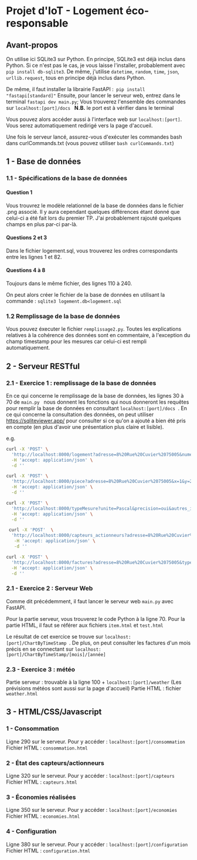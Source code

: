 # Projet d'IoT - Logement éco-responsable

## Avant-propos
On utilise ici SQLite3 sur Python. En principe, SQLite3 est déjà inclus dans Python. Si ce n'est pas le cas, je vous laisse l'installer, probablement avec ```pip install db-sqlite3```. De même, j'utilise ```datetime```, ```random```, ```time```, ```json```, ```urllib.request```, tous en principe déjà inclus dans Python.

De même, il faut installer la librairie FastAPI :``` pip install "fastapi[standard]"```
Ensuite, pour lancer le serveur web, entrez dans le terminal ```fastapi dev main.py```;
Vous trouverez l'ensemble des commandes sur 
```localhost:[port]/docs ```
**N.B.** le port est à vérifier dans le terminal

Vous pouvez alors accéder aussi à l'interface web sur ```localhost:[port]```. Vous serez automatiquement redirigé vers la page d'accueil.

Une fois le serveur lancé, assurez-vous d'exécuter les commandes bash dans curlCommands.txt (vous pouvez utiliser ```bash curlCommands.txt```)





## 1 - Base de données
### 1.1 - Spécifications de la base de données
#### Question 1 
Vous trouvrez le modèle relationnel de la base de données dans le fichier .png associé. Il y aura cependant quelques différences étant donné que celui-ci a été fait lors du premier TP. J'ai probablement rajouté quelques champs en plus par-ci par-là.

#### Questions 2 et 3
Dans le fichier logement.sql, vous trouverez les ordres correspondants entre les lignes 1 et 82.

#### Questions 4 à 8
Toujours dans le même fichier, des lignes 110 à 240.

On peut alors créer le fichier de la base de données en utilisant la commande : 
```sqlite3 logement.db<logement.sql```

### 1.2 Remplissage de la base de données
Vous pouvez éxecuter le fichier ```remplissage2.py```. Toutes les explications relatives à la cohérence des données sont en commentaire, à l'exception du champ timestamp pour les mesures car celui-ci est rempli automatiquement.

## 2 - Serveur RESTful
### 2.1 - Exercice 1 : remplissage de la base de données
En ce qui concerne le remplissage de la base de données, les lignes 30 à 70 de ```main.py ``` nous donnent les fonctions qui nous donneront les requêtes pour remplir la base de données en consultant ```localhost:[port]/docs ```. En ce qui concerne la consultation des données, on peut utiliser https://sqliteviewer.app/ pour consulter si ce qu'on a ajouté a bien été pris en compte (en plus d'avoir une présentation plus claire et lisible).

e.g.
```bash
curl -X 'POST' \
  'http://localhost:8000/logement?adresse=8%20Rue%20Cuvier%2075005&numero_telephone=0143254665&ip=-' \
  -H 'accept: application/json' \
  -d ''
```
```bash
curl -X 'POST' \
  'http://localhost:8000/piece?adresse=8%20Rue%20Cuvier%2075005&x=1&y=2&z=3&nom=Salle1' \
  -H 'accept: application/json' \
  -d ''
```
```bash
curl -X 'POST' \
  'http://localhost:8000/typeMesure?unite=Pascal&precision=oui&autres_infos=Pression' \
  -H 'accept: application/json' \
  -d ''
```
```bash
 curl -X 'POST'  \
  'http://localhost:8000/capteurs_actionneurs?adresse=8%20Rue%20Cuvier%2075005&piece=nom&type_autres_infos=Pression&ref=007&port=12&actif=false' \
   -H 'accept: application/json' \
   -d ''
```
```bash
curl -X 'POST' \
  'http://localhost:8000/factures?adresse=8%20Rue%20Cuvier%2075005&typefacture=Gaz&montant=19.43&unit=m3' \
  -H 'accept: application/json' \
  -d ''
```
### 2.1 - Exercice 2 : Serveur Web
Comme dit précédemment, il faut lancer le serveur web ```main.py``` avec FastAPI.

Pour la partie serveur, vous trouverez le code Python à la ligne 70. Pour la partie HTML, il faut se référer aux fichiers ```item.html``` et ```test.html```

Le résultat de cet exercice se trouve sur ```localhost:[port]/ChartByTimeStamp ```. 
De plus, on peut consulter les factures d'un mois précis en se connectant sur ```localhost:[port]/ChartByTimeStamp/[mois]/[année] ```

### 2.3 - Exercice 3 : météo
Partie serveur : trouvable à la ligne 100 + ```localhost:[port]/weather``` (Les prévisions météos sont aussi sur la page d'accueil)
Partie HTML : fichier ```weather.html```

## 3 - HTML/CSS/Javascript
### 1 - Consommation
Ligne 290 sur le serveur. Pour y accéder : ```localhost:[port]/consommation```
Fichier HTML : ```consommation.html```

### 2 - État des capteurs/actionneurs
Ligne 320 sur le serveur. Pour y accéder : ```localhost:[port]/capteurs```
Fichier HTML : ```capteurs.html```

### 3 - Économies réalisées
Ligne 350 sur le serveur. Pour y accéder : ```localhost:[port]/economies```
Fichier HTML : ```economies.html```

### 4 - Configuration
Ligne 380 sur le serveur. Pour y accéder : ```localhost:[port]/configuration```
Fichier HTML : ```configuration.html```
